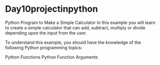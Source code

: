# Day10projectinpython

Python Program to Make a Simple Calculator
In this example you will learn to create a simple calculator that can add, subtract, multiply or divide depending upon the input from the user.

To understand this example, you should have the knowledge of the following Python programming topics:

Python Functions
Python Function Arguments
